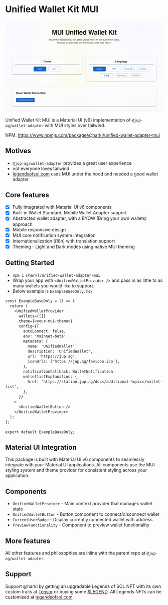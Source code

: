 # Unified Wallet Kit MUI

![Demo GIF](public/mui-jup.gif)

Unified Wallet Kit MUI is a Material UI (v6) implementation of `@jup-ag/wallet-adapter` with MUI styles over tailwind.

NPM: https://www.npmjs.com/package/@harkl/unified-wallet-adapter-mui

## Motives

- `@jup-ag/wallet-adapter` provides a great user experience 
- not everyone loves tailwind
- [legendsofsol.com](https://legendsofsol.com) uses MUI under the hood and needed a good wallet adapter

## Core features

- [x] Fully integrated with Material UI v6 components
- [x] Built-in Wallet Standard, Mobile Wallet Adapter support
- [x] Abstracted wallet adapter, with a BYOW (Bring your own wallets) approach
- [x] Mobile responsive design
- [x] MUI core notification system integration
- [x] Internationalization (i18n) with translation support
- [x] Theming - Light and Dark modes using native MUI theming

## Getting Started

- `npm i @harkl/unified-wallet-adapter-mui`
- Wrap your app with `<UnifiedWalletProvider />` and pass in as little to as many wallets you would like to support.
- Below example is `ExampleBaseOnly.tsx`

```tsx
const ExampleBaseOnly = () => {
  return (
    <UnifiedWalletProvider
      wallets={[]}
      theme={<your-mui-theme>}
      config={{
        autoConnect: false,
        env: 'mainnet-beta',
        metadata: {
          name: 'UnifiedWallet',
          description: 'UnifiedWallet',
          url: 'https://jup.ag',
          iconUrls: ['https://jup.ag/favicon.ico'],
        },
        notificationCallback: WalletNotification,
        walletlistExplanation: {
          href: 'https://station.jup.ag/docs/additional-topics/wallet-list',
        },
      }}
    >
      <UnifiedWalletButton />
    </UnifiedWalletProvider>
  );
};

export default ExampleBaseOnly;
```

## Material UI Integration

This package is built with Material UI v6 components to seamlessly integrate with your Material UI applications. All components use the MUI styling system and theme provider for consistent styling across your application.

## Components

- `UnifiedWalletProvider` - Main context provider that manages wallet state
- `UnifiedWalletButton` - Button component to connect/disconnect wallet
- `CurrentUserBadge` - Display currently connected wallet with address
- `PreviewFunctionality` - Component to preview wallet functionality

## More features

All other features and philosophies are inline with the parent repo at `@jup-ag/wallet-adapter`.

## Support

Support @harkl by getting an upgradable Legends of SOL NFT with its own custom traits at [Tensor](https://www.tensor.trade/trade/legends_of_sol) or buying some [$LEGEND](https://app.meteora.ag/pools/wGE6ab1eDxT2pJenpLkF8SkHLxkqMP2rgdnviZnoQCN). All Legends NFTs can be customised at [legendsofsol.com](https://legendsofsol.com).

